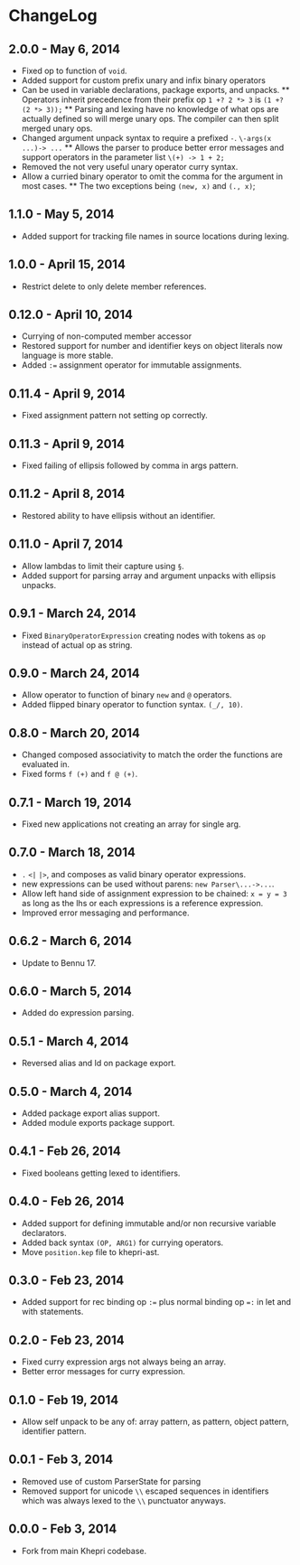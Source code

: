 # ChangeLog #

## 2.0.0 - May 6, 2014
* Fixed op to function of `void`.
* Added support for custom prefix unary and infix binary operators
* Can be used in variable declarations, package exports, and unpacks.
** Operators inherit precedence from their prefix op `1 +? 2 *> 3` is `(1 +? (2 *> 3));`
** Parsing and lexing have no knowledge of what ops are actually defined so will
  merge unary ops. The compiler can then split merged unary ops.
* Changed argument unpack syntax to require a prefixed `-`. `\-args(x ...)-> ...`
** Allows the parser to produce better error messages and support operators in the
  parameter list `\(+) -> 1 + 2;`
* Removed the not very useful unary operator curry syntax.
* Allow a curried binary operator to omit the comma for the argument in most cases.
** The two exceptions being `(new, x)` and `(., x)`;

## 1.1.0 - May 5, 2014
* Added support for tracking file names in source locations during lexing.

## 1.0.0 - April 15, 2014
* Restrict delete to only delete member references.

## 0.12.0 - April 10, 2014
* Currying of non-computed member accessor
* Restored support for number and identifier keys on object literals now language
  is more stable.
* Added `:=` assignment operator for immutable assignments.

## 0.11.4 - April 9, 2014
* Fixed assignment pattern not setting op correctly.

## 0.11.3 - April 9, 2014
* Fixed failing of ellipsis followed by comma in args pattern.

## 0.11.2 - April 8, 2014
* Restored ability to have ellipsis without an identifier.

## 0.11.0 - April 7, 2014
* Allow lambdas to limit their capture using `§`.
* Added support for parsing array and argument unpacks with ellipsis unpacks.

## 0.9.1 - March 24, 2014
* Fixed `BinaryOperatorExpression` creating nodes with tokens as `op` instead of
  actual op as string.

## 0.9.0 - March 24, 2014
* Allow operator to function of binary `new` and `@` operators.
* Added flipped binary operator to function syntax. `(_/, 10)`.

## 0.8.0 - March 20, 2014
* Changed composed associativity to match the order the functions are evaluated in.
* Fixed forms `f (+)` and `f @ (+)`.

## 0.7.1 - March 19, 2014
* Fixed new applications not creating an array for single arg.

## 0.7.0 - March 18, 2014
* `.` `<|` `|>`, and composes as valid binary operator expressions.
* new expressions can be used without parens: `new Parser\...->...`.
* Allow left hand side of assignment expression to be chained: `x = y = 3` as
  long as the lhs or each expressions is a reference expression.
* Improved error messaging and performance.

## 0.6.2 - March 6, 2014
* Update to Bennu 17.

## 0.6.0 - March 5, 2014
* Added do expression parsing.

## 0.5.1 - March 4, 2014
* Reversed alias and Id on package export.

## 0.5.0 - March 4, 2014
* Added package export alias support.
* Added module exports package support.

## 0.4.1 - Feb 26, 2014
* Fixed booleans getting lexed to identifiers.

## 0.4.0 - Feb 26, 2014
* Added support for defining immutable and/or non recursive variable declarators.
* Added back syntax `(OP, ARG1)` for currying operators.
* Move `position.kep` file to khepri-ast.

## 0.3.0 - Feb 23, 2014
* Added support for rec binding op `:=` plus normal binding op `=:` in let and
  with statements.

## 0.2.0 - Feb 23, 2014
* Fixed curry expression args not always being an array.
* Better error messages for curry expression.

## 0.1.0 - Feb 19, 2014
* Allow self unpack to be any of: array pattern, as pattern, object pattern,
  identifier pattern.

## 0.0.1 - Feb 3, 2014
* Removed use of custom ParserState for parsing
* Removed support for unicode `\\` escaped sequences in identifiers which was
  always lexed to the `\\` punctuator anyways.

## 0.0.0 - Feb 3, 2014
* Fork from main Khepri codebase.